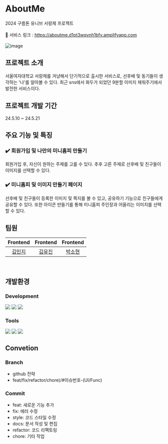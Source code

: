 # AboutMe
2024 구름톤 유니브 서랑제 프로젝트
<br/>
<br/>
🔗 서비스 링크 : https://aboutme.d1pt3wqvnh1bfv.amplifyapp.com
<br/>
<br/>
![image](https://github.com/Sohyunnnn/2024_SEORANGJE_ABOUTME_FE/assets/108279922/dddd8a1f-6105-46aa-841e-da25ba9362db)


## 프로젝트 소개
서울여자대학교 서랑제를 겨냥해서 단기적으로 출시한 서비스로, 선후배 및 동기들이 생각하는 '나'를 알아볼 수 있다.
최근 sns에서 화두가 되었던 9분할 이미지 채워주기에서 발전한 서비스이다.
<br/>

## 프로젝트 개발 기간<br/>
24.5.10 ~ 24.5.21
<br/>

## 주요 기능 및 특징 <br/>
### ✔️ 회원가입 및 나만의 미니홈피 만들기
회원가입 후, 자신이 원하는 주제를 고를 수 있다. 추후 고른 주제로 선후배 및 친구들이 이미지를 선택할 수 있다.
### ✔️ 미니홈피 및 이미지 만들기 페이지
선후배 및 친구들이 등록한 이미지 및 쪽지를 볼 수 있고, 공유하기 기능으로 친구들에게 공유할 수 있다. 또한 아이콘 만들기를 통해 미니홈피 주인장과 어울리는 이미지를 선택할 수 있다.
<br/>

## 팀원
| Frontend | Frontend | Frontend |
| :-----: | :-----: | :------: |
|[김민지](https://github.com/minzee09)|[김유진](https://github.com/yyyujinnn)|[박소현](https://github.com/Sohyunnnn)|
<br/>

## 개발환경

### Development
<img src="https://img.shields.io/badge/React-20232A?style=for-the-badge&logo=react&logoColor=61DAFB">  <img src="https://img.shields.io/badge/JavaScript-F7DF1E?style=for-the-badge&logo=JavaScript&logoColor=white"> 
 <img src="https://img.shields.io/badge/Amazon_AWS-FF9900?style=for-the-badge&logo=amazonaws&logoColor=white">

### Tools
<img src="https://img.shields.io/badge/Visual_Studio_Code-0078D4?style=for-the-badge&logo=visual%20studio%20code&logoColor=white">  <img src="https://img.shields.io/badge/GitHub-100000?style=for-the-badge&logo=github&logoColor=white">  <img src="https://img.shields.io/badge/Discord-7289DA?style=for-the-badge&logo=discord&logoColor=white">

## Convetion
### Branch
- github 전략
- feat/fix/refactor/chore)/#이슈번호-(UI/Func) 

### Commit
- feat: 새로운 기능 추가
- fix: 에러 수정
- style: 코드 스타일 수정
- docs: 문서 작성 및 편집
- refactor: 코드 리팩토링
- chore:  기타 작업



